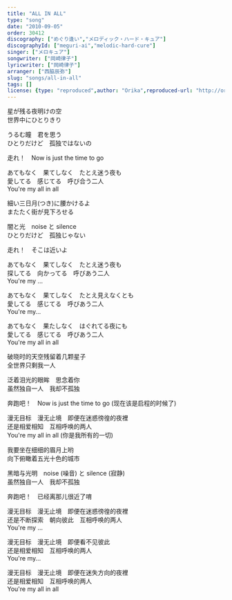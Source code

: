 ```yaml
---
title: "ALL IN ALL"
type: "song"
date: "2010-09-05"
order: 30412
discography: ["めぐり逢い","メロディック・ハード・キュア"]
discographyId: ["meguri-ai","melodic-hard-cure"]
singer: ["メロキュア"]
songwriter: ["岡崎律子"]
lyricwriter: ["岡崎律子"]
arranger: ["西脇辰弥"]
slug: "songs/all-in-all"
tags: []
license: {type: "reproduced",author: "Orika",reproduced-url: "http://orikamushi.myweb.hinet.net/",reproduced-website: "織歌蟲網站"}
---
```


星が残る夜明けの空   
世界中にひとりきり   
  
うるむ瞳　君を思う   
ひとりだけど　孤独ではないの   
  
走れ！　Now is just the time to go   
  
あてもなく　果てしなく　たとえ迷う夜も   
愛してる　感じてる　呼び合う二人   
You're my all in all  
  
細い三日月(つき)に腰かけるよ   
またたく街が見下ろせる   
  
闇と光　noise と silence   
ひとりだけど　孤独じゃない   
  
走れ！　そこは近いよ   
  
あてもなく　果てしなく　たとえ迷う夜も   
探してる　向かってる　呼びあう二人   
You're my …   
  
あてもなく　果てしなく　たとえ見えなくとも   
愛してる　感じてる　呼びあう二人   
You're my...   
  
あてもなく　果たしなく　はぐれてる夜にも   
愛してる　感じてる　呼びあう二人   
You're my all in all   
  
  <!-- 翻译 -->

破晓时的天空残留着几颗星子  
全世界只剩我一人  
  
泛着泪光的眼眸　思念着你  
虽然独自一人　我却不孤独  
  
奔跑吧！　Now is just the time to go (现在该是启程的时候了)  
  
漫无目标　漫无止境　即便在迷惑徬徨的夜裡  
还是相爱相知　互相呼唤的两人  
You're my all in all (你是我所有的一切)  
  
我要坐在细细的眉月上哟  
向下俯瞰着五光十色的城市  
  
黑暗与光明　noise (噪音) と silence (寂静)   
虽然独自一人　我却不孤独  
  
奔跑吧！　已经离那儿很近了唷  
  
漫无目标　漫无止境　即便在迷惑徬徨的夜裡  
还是不断探索　朝向彼此　互相呼唤的两人  
You're my ...  
  
漫无目标　漫无止境　即便看不见彼此  
还是相爱相知　互相呼唤的两人  
You're my...   
  
漫无目标　漫无止境　即便在迷失方向的夜裡  
还是相爱相知　互相呼唤的两人  
You're my all in all
